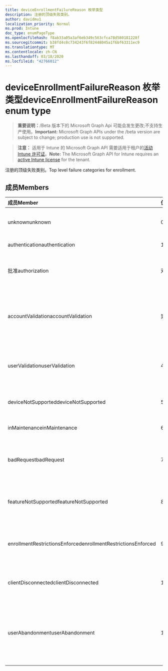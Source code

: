 ```yaml
---
title: deviceEnrollmentFailureReason 枚举类型
description: 注册的顶级失败类别。
author: davidmu1
localization_priority: Normal
ms.prod: Intune
doc_type: enumPageType
ms.openlocfilehash: f8ab33a05a3af6eb349c563cfca78d580181228f
ms.sourcegitcommit: b38fd4c8c734243f6f82448045a1f6bf63311ec9
ms.translationtype: MT
ms.contentlocale: zh-CN
ms.lasthandoff: 03/18/2020
ms.locfileid: "42766012"
---
```

# <a name="deviceenrollmentfailurereason-enum-type"></a><span data-ttu-id="4c737-103">deviceEnrollmentFailureReason 枚举类型</span><span class="sxs-lookup"><span data-stu-id="4c737-103">deviceEnrollmentFailureReason enum type</span></span>

> <span data-ttu-id="4c737-104">**重要说明：**/Beta 版本下的 Microsoft Graph Api 可能会发生更改;不支持生产使用。</span><span class="sxs-lookup"><span data-stu-id="4c737-104">**Important:** Microsoft Graph APIs under the /beta version are subject to change; production use is not supported.</span></span>

> <span data-ttu-id="4c737-105">**注意：** 适用于 Intune 的 Microsoft Graph API 需要适用于租户的[活动 Intune 许可证](https://go.microsoft.com/fwlink/?linkid=839381)。</span><span class="sxs-lookup"><span data-stu-id="4c737-105">**Note:** The Microsoft Graph API for Intune requires an [active Intune license](https://go.microsoft.com/fwlink/?linkid=839381) for the tenant.</span></span>

<span data-ttu-id="4c737-106">注册的顶级失败类别。</span><span class="sxs-lookup"><span data-stu-id="4c737-106">Top level failure categories for enrollment.</span></span>

## <a name="members"></a><span data-ttu-id="4c737-107">成员</span><span class="sxs-lookup"><span data-stu-id="4c737-107">Members</span></span>
|<span data-ttu-id="4c737-108">成员</span><span class="sxs-lookup"><span data-stu-id="4c737-108">Member</span></span>|<span data-ttu-id="4c737-109">值</span><span class="sxs-lookup"><span data-stu-id="4c737-109">Value</span></span>|<span data-ttu-id="4c737-110">说明</span><span class="sxs-lookup"><span data-stu-id="4c737-110">Description</span></span>|
|:---|:---|:---|
|<span data-ttu-id="4c737-111">unknown</span><span class="sxs-lookup"><span data-stu-id="4c737-111">unknown</span></span>|<span data-ttu-id="4c737-112">0</span><span class="sxs-lookup"><span data-stu-id="4c737-112">0</span></span>|<span data-ttu-id="4c737-113">默认值，失败原因未知。</span><span class="sxs-lookup"><span data-stu-id="4c737-113">Default value, failure reason is unknown.</span></span>|
|<span data-ttu-id="4c737-114">authentication</span><span class="sxs-lookup"><span data-stu-id="4c737-114">authentication</span></span>|<span data-ttu-id="4c737-115">1</span><span class="sxs-lookup"><span data-stu-id="4c737-115">1</span></span>|<span data-ttu-id="4c737-116">身份验证失败</span><span class="sxs-lookup"><span data-stu-id="4c737-116">Authentication failed</span></span>|
|<span data-ttu-id="4c737-117">批准</span><span class="sxs-lookup"><span data-stu-id="4c737-117">authorization</span></span>|<span data-ttu-id="4c737-118">双面</span><span class="sxs-lookup"><span data-stu-id="4c737-118">2</span></span>|<span data-ttu-id="4c737-119">呼叫已通过身份验证，但未获授权进行注册。</span><span class="sxs-lookup"><span data-stu-id="4c737-119">Call was authenticated, but not authorized to enroll.</span></span>|
|<span data-ttu-id="4c737-120">accountValidation</span><span class="sxs-lookup"><span data-stu-id="4c737-120">accountValidation</span></span>|<span data-ttu-id="4c737-121">第三章</span><span class="sxs-lookup"><span data-stu-id="4c737-121">3</span></span>|<span data-ttu-id="4c737-122">无法验证注册帐户。</span><span class="sxs-lookup"><span data-stu-id="4c737-122">Failed to validate the account for enrollment.</span></span> <span data-ttu-id="4c737-123">（帐户被阻止，未启用注册）</span><span class="sxs-lookup"><span data-stu-id="4c737-123">(Account blocked, enrollment not enabled)</span></span>|
|<span data-ttu-id="4c737-124">userValidation</span><span class="sxs-lookup"><span data-stu-id="4c737-124">userValidation</span></span>|<span data-ttu-id="4c737-125">4 </span><span class="sxs-lookup"><span data-stu-id="4c737-125">4</span></span>|<span data-ttu-id="4c737-126">无法验证用户。</span><span class="sxs-lookup"><span data-stu-id="4c737-126">User could not be validated.</span></span> <span data-ttu-id="4c737-127">（用户不存在，缺少许可证）</span><span class="sxs-lookup"><span data-stu-id="4c737-127">(User does not exist, missing license)</span></span>|
|<span data-ttu-id="4c737-128">deviceNotSupported</span><span class="sxs-lookup"><span data-stu-id="4c737-128">deviceNotSupported</span></span>|<span data-ttu-id="4c737-129">5 </span><span class="sxs-lookup"><span data-stu-id="4c737-129">5</span></span>|<span data-ttu-id="4c737-130">移动设备管理不支持设备。</span><span class="sxs-lookup"><span data-stu-id="4c737-130">Device is not supported for mobile device management.</span></span>|
|<span data-ttu-id="4c737-131">inMaintenance</span><span class="sxs-lookup"><span data-stu-id="4c737-131">inMaintenance</span></span>|<span data-ttu-id="4c737-132">6 </span><span class="sxs-lookup"><span data-stu-id="4c737-132">6</span></span>|<span data-ttu-id="4c737-133">帐户处于维护中。</span><span class="sxs-lookup"><span data-stu-id="4c737-133">Account is in maintenance.</span></span>|
|<span data-ttu-id="4c737-134">badRequest</span><span class="sxs-lookup"><span data-stu-id="4c737-134">badRequest</span></span>|<span data-ttu-id="4c737-135">7 </span><span class="sxs-lookup"><span data-stu-id="4c737-135">7</span></span>|<span data-ttu-id="4c737-136">客户端发送了服务无法理解/支持的请求。</span><span class="sxs-lookup"><span data-stu-id="4c737-136">Client sent a request that is not understood/supported by the service.</span></span>|
|<span data-ttu-id="4c737-137">featureNotSupported</span><span class="sxs-lookup"><span data-stu-id="4c737-137">featureNotSupported</span></span>|<span data-ttu-id="4c737-138">8 </span><span class="sxs-lookup"><span data-stu-id="4c737-138">8</span></span>|<span data-ttu-id="4c737-139">此帐户不支持此注册使用的功能。</span><span class="sxs-lookup"><span data-stu-id="4c737-139">Feature(s) used by this enrollment are not supported for this account.</span></span>|
|<span data-ttu-id="4c737-140">enrollmentRestrictionsEnforced</span><span class="sxs-lookup"><span data-stu-id="4c737-140">enrollmentRestrictionsEnforced</span></span>|<span data-ttu-id="4c737-141">9 </span><span class="sxs-lookup"><span data-stu-id="4c737-141">9</span></span>|<span data-ttu-id="4c737-142">由管理员配置的注册限制阻止了此注册。</span><span class="sxs-lookup"><span data-stu-id="4c737-142">Enrollment restrictions configured by admin blocked this enrollment.</span></span>|
|<span data-ttu-id="4c737-143">clientDisconnected</span><span class="sxs-lookup"><span data-stu-id="4c737-143">clientDisconnected</span></span>|<span data-ttu-id="4c737-144">10 </span><span class="sxs-lookup"><span data-stu-id="4c737-144">10</span></span>|<span data-ttu-id="4c737-145">客户端超时或注册被 enduser 中止。</span><span class="sxs-lookup"><span data-stu-id="4c737-145">Client timed out or enrollment was aborted by enduser.</span></span>|
|<span data-ttu-id="4c737-146">userAbandonment</span><span class="sxs-lookup"><span data-stu-id="4c737-146">userAbandonment</span></span>|<span data-ttu-id="4c737-147">11x17</span><span class="sxs-lookup"><span data-stu-id="4c737-147">11</span></span>|<span data-ttu-id="4c737-148">注册已被 enduser 放弃。</span><span class="sxs-lookup"><span data-stu-id="4c737-148">Enrollment was abandoned by enduser.</span></span> <span data-ttu-id="4c737-149">（Enduser 已开始加入，但无法及时完成它）</span><span class="sxs-lookup"><span data-stu-id="4c737-149">(Enduser started onboarding but failed to complete it in timely manner)</span></span>|



